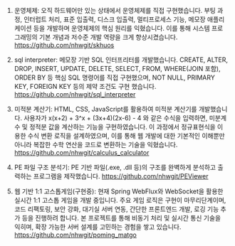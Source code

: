 1. 운영체제: 오직 하드웨어만 있는 상태에서 운영체제를 직접 구현했습니다. 부팅 과정, 인터럽트 처리, 표준 입출력, 디스크 입출력, 멀티프로세스 기능, 메모장 애플리케이션 등을 개발하며 운영체제의 핵심 원리를 익혔습니다. 이를 통해 시스템 프로그래밍의 기본 개념과 저수준 개발 역량을 크게 향상시켰습니다.
https://github.com/nhwgit/skhuos

2. sql interpreter: 메모장 기반 SQL 인터프리터를 개발했습니다. CREATE, ALTER, DROP, INSERT, UPDATE, DELETE, SELECT, FROM, WHERE(JOIN 포함), ORDER BY 등 핵심 SQL 명령어를 직접 구현했으며, NOT NULL, PRIMARY KEY, FOREIGN KEY 등의 제약 조건도 구현 했습니다.
https://github.com/nhwgit/sql_interpreter

3. 미적분 계산기: HTML, CSS, JavaScript를 활용하여 미적분 계산기를 개발했습니다. 사용자가 x(x+2) + 3^x + (3x+4)(2x-6) - 4 와 같은 수식을 입력하면, 미분계수 및 정적분 값을 계산하는 기능을 구현하였습니다. 이 과정에서 정규표현식을 이용한 수식 변환 로직을 설계하였으며, 이를 통해 웹 개발에 대한 기본적인 이해뿐만 아니라 복잡한 수학 연산을 코드로 변환하는 기술을 익혔습니다.
https://github.com/nhwgit/calculus_calculator

4. PE 파일 구조 분석기: PE 기반 파일(.exe, .dll 등)의 구조를 완벽하게 분석하고 출력하는 프로그램을 제작했습니다.
https://github.com/nhwgit/PEViewer

5. 웹 기반 1:1 고스톱게임(구현중): 현재 Spring WebFlux와 WebSocket을 활용한 실시간 1:1 고스톱 게임을 개발 중입니다. 주요 게임 로직은 구현이 마무리단계이며, 코드 리팩토링, 보안 강화, 대기실 서버 연동, 간단한 프론트엔드 개발, 로깅 기능 추가 등을 진행하려 합니다. 본 프로젝트를 통해 비동기 처리 및 실시간 통신 기술을 익히며, 확장 가능한 서버 설계를 고민하는 경험을 쌓고 있습니다.
https://github.com/nhwgit/poming_matgo
